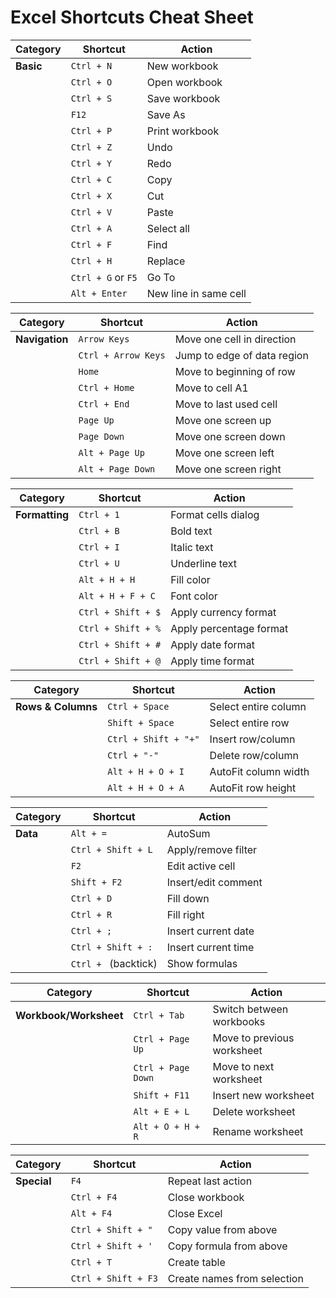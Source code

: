 # Excel Shortcuts Cheat Sheet

| Category | Shortcut | Action |
|----------|----------|--------|
| **Basic** | `Ctrl + N` | New workbook |
| | `Ctrl + O` | Open workbook |
| | `Ctrl + S` | Save workbook |
| | `F12` | Save As |
| | `Ctrl + P` | Print workbook |
| | `Ctrl + Z` | Undo |
| | `Ctrl + Y` | Redo |
| | `Ctrl + C` | Copy |
| | `Ctrl + X` | Cut |
| | `Ctrl + V` | Paste |
| | `Ctrl + A` | Select all |
| | `Ctrl + F` | Find |
| | `Ctrl + H` | Replace |
| | `Ctrl + G` or `F5` | Go To |
| | `Alt + Enter` | New line in same cell |

| Category | Shortcut | Action |
|----------|----------|--------|
| **Navigation** | `Arrow Keys` | Move one cell in direction |
| | `Ctrl + Arrow Keys` | Jump to edge of data region |
| | `Home` | Move to beginning of row |
| | `Ctrl + Home` | Move to cell A1 |
| | `Ctrl + End` | Move to last used cell |
| | `Page Up` | Move one screen up |
| | `Page Down` | Move one screen down |
| | `Alt + Page Up` | Move one screen left |
| | `Alt + Page Down` | Move one screen right |

| Category | Shortcut | Action |
|----------|----------|--------|
| **Formatting** | `Ctrl + 1` | Format cells dialog |
| | `Ctrl + B` | Bold text |
| | `Ctrl + I` | Italic text |
| | `Ctrl + U` | Underline text |
| | `Alt + H + H` | Fill color |
| | `Alt + H + F + C` | Font color |
| | `Ctrl + Shift + $` | Apply currency format |
| | `Ctrl + Shift + %` | Apply percentage format |
| | `Ctrl + Shift + #` | Apply date format |
| | `Ctrl + Shift + @` | Apply time format |

| Category | Shortcut | Action |
|----------|----------|--------|
| **Rows & Columns** | `Ctrl + Space` | Select entire column |
| | `Shift + Space` | Select entire row |
| | `Ctrl + Shift + "+"` | Insert row/column |
| | `Ctrl + "-"` | Delete row/column |
| | `Alt + H + O + I` | AutoFit column width |
| | `Alt + H + O + A` | AutoFit row height |

| Category | Shortcut | Action |
|----------|----------|--------|
| **Data** | `Alt + =` | AutoSum |
| | `Ctrl + Shift + L` | Apply/remove filter |
| | `F2` | Edit active cell |
| | `Shift + F2` | Insert/edit comment |
| | `Ctrl + D` | Fill down |
| | `Ctrl + R` | Fill right |
| | `Ctrl + ;` | Insert current date |
| | `Ctrl + Shift + :` | Insert current time |
| | `Ctrl + ` (backtick) | Show formulas |

| Category | Shortcut | Action |
|----------|----------|--------|
| **Workbook/Worksheet** | `Ctrl + Tab` | Switch between workbooks |
| | `Ctrl + Page Up` | Move to previous worksheet |
| | `Ctrl + Page Down` | Move to next worksheet |
| | `Shift + F11` | Insert new worksheet |
| | `Alt + E + L` | Delete worksheet |
| | `Alt + O + H + R` | Rename worksheet |

| Category | Shortcut | Action |
|----------|----------|--------|
| **Special** | `F4` | Repeat last action |
| | `Ctrl + F4` | Close workbook |
| | `Alt + F4` | Close Excel |
| | `Ctrl + Shift + "` | Copy value from above |
| | `Ctrl + Shift + '` | Copy formula from above |
| | `Ctrl + T` | Create table |
| | `Ctrl + Shift + F3` | Create names from selection |
